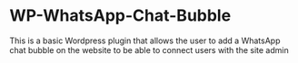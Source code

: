 # WP-WhatsApp-Chat-Bubble
This is a basic Wordpress plugin that allows the user to add a WhatsApp chat bubble on the website to be able to connect users with the site admin
